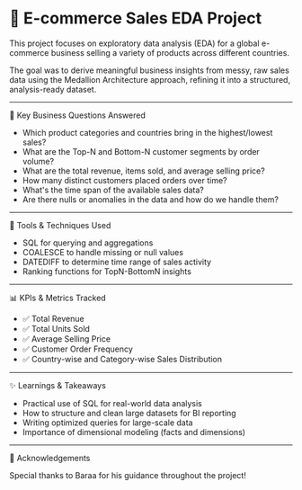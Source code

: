 # 🛒 E-commerce Sales EDA Project

This project focuses on exploratory data analysis (EDA) for a global e-commerce business selling a variety of products across different countries.

The goal was to derive meaningful business insights from messy, raw sales data using the Medallion Architecture approach, refining it into a structured, analysis-ready dataset.

---

 🧠 Key Business Questions Answered

- Which product categories and countries bring in the highest/lowest sales?
- What are the Top-N and Bottom-N customer segments by order volume?
- What are the total revenue, items sold, and average selling price?
- How many distinct customers placed orders over time?
- What's the time span of the available sales data?
- Are there nulls or anomalies in the data and how do we handle them?

---

 🔧 Tools & Techniques Used

- SQL for querying and aggregations
- COALESCE to handle missing or null values
- DATEDIFF to determine time range of sales activity
- Ranking functions for TopN-BottomN insights

---

 📊 KPIs & Metrics Tracked

- ✅ Total Revenue  
- ✅ Total Units Sold  
- ✅ Average Selling Price  
- ✅ Customer Order Frequency  
- ✅ Country-wise and Category-wise Sales Distribution  

---

 ✨ Learnings & Takeaways

- Practical use of SQL for real-world data analysis
- How to structure and clean large datasets for BI reporting
- Writing optimized queries for large-scale data
- Importance of dimensional modeling (facts and dimensions)

---

 🙌 Acknowledgements

Special thanks to Baraa for his guidance throughout the project!



